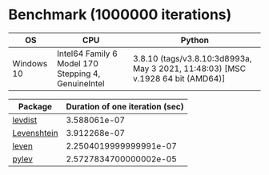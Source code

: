 # Benchmark (1000000 iterations)

| OS | CPU | Python |
| -- | --- | ------ |
| Windows 10 | Intel64 Family 6 Model 170 Stepping 4, GenuineIntel | 3.8.10 (tags/v3.8.10:3d8993a, May  3 2021, 11:48:03) [MSC v.1928 64 bit (AMD64)] |

| Package | Duration of one iteration (sec) |
| ------- | ------------------------- |
| [levdist](https://pypi.org/project/levdist/) | 3.588061e-07 |
| [Levenshtein](https://pypi.org/project/levenshtein/) | 3.912268e-07 |
| [leven](https://pypi.org/project/leven/) | 2.2504019999999991e-07 |
| [pylev](https://pypi.org/project/pylev/) | 2.5727834700000002e-05 |
